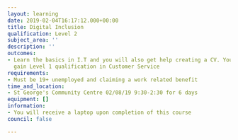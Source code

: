 ```yaml
---
layout: learning
date: 2019-02-04T16:17:12.000+00:00
title: Digital Inclusion
qualification: Level 2
subject_area: ''
description: ''
outcomes:
- Learn the basics in I.T and you will also get help creating a CV. You will also
  gain Level 1 qualification in Customer Service
requirements:
- Must be 19+ unemployed and claiming a work related benefit
time_and_location:
- St George's Community Centre 02/08/19 9:30-2:30 for 6 days
equipment: []
information:
- You will receive a laptop upon completion of this course
council: false

---
```

